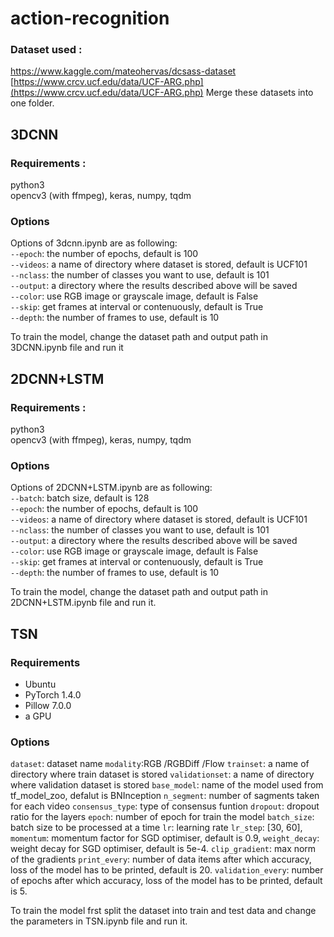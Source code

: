 
# action-recognition

### Dataset used :
 https://www.kaggle.com/mateohervas/dcsass-dataset
 [https://www.crcv.ucf.edu/data/UCF-ARG.php](https://www.crcv.ucf.edu/data/UCF-ARG.php) 
 Merge these datasets into one folder.
 
## 3DCNN

### Requirements :
python3  
opencv3 (with ffmpeg), keras, numpy, tqdm

 ### Options 
 Options of 3dcnn.ipynb are as following:  
`--epoch`: the number of epochs, default is 100  
`--videos`: a name of directory where dataset is stored, default is UCF101  
`--nclass`: the number of classes you want to use, default is 101  
`--output`: a directory where the results described above will be saved  
`--color`: use RGB image or grayscale image, default is False  
`--skip`: get frames at interval or contenuously, default is True  
`--depth`: the number of frames to use, default is 10

To train the model, change the dataset path and output path in 3DCNN.ipynb file and run it

## 2DCNN+LSTM
### Requirements :
python3  
opencv3 (with ffmpeg), keras, numpy, tqdm

 ### Options 
 Options of 2DCNN+LSTM.ipynb are as following:  
`--batch`: batch size, default is 128  
`--epoch`: the number of epochs, default is 100  
`--videos`: a name of directory where dataset is stored, default is UCF101  
`--nclass`: the number of classes you want to use, default is 101  
`--output`: a directory where the results described above will be saved  
`--color`: use RGB image or grayscale image, default is False  
`--skip`: get frames at interval or contenuously, default is True  
`--depth`: the number of frames to use, default is 10

To train the model, change the dataset path and output path in 2DCNN+LSTM.ipynb file and run it.

## TSN
### Requirements
-   Ubuntu
-   PyTorch 1.4.0
-   Pillow 7.0.0
-   a GPU

### Options

`dataset`: dataset name 
`modality`:RGB /RGBDiff /Flow
`trainset`: a name of directory where train dataset is stored
`validationset`: a name of directory where validation dataset is stored
`base_model`: name of the model used from tf_model_zoo, defalut is BNInception
`n_segment`: number of sagments taken for each video
`consensus_type`: type of consensus funtion
`dropout`: dropout ratio for the layers
`epoch`: number of epoch for train the model
`batch_size`: batch size to be processed at a time
`lr`: learning rate 
`lr_step`: [30,  60],
`momentum`:  momentum factor for SGD optimiser, default is 0.9,
`weight_decay`: weight decay for SGD optimiser, default is 5e-4.
`clip_gradient`: max norm of the gradients
`print_every`:  number of data items after which accuracy, loss of the model has to be printed, default is 20.
`validation_every`:  number of epochs after which accuracy, loss of the model has to be printed, default is 5.

To train the model frst split the dataset into train and test data and change the parameters in TSN.ipynb file and run it.

 

